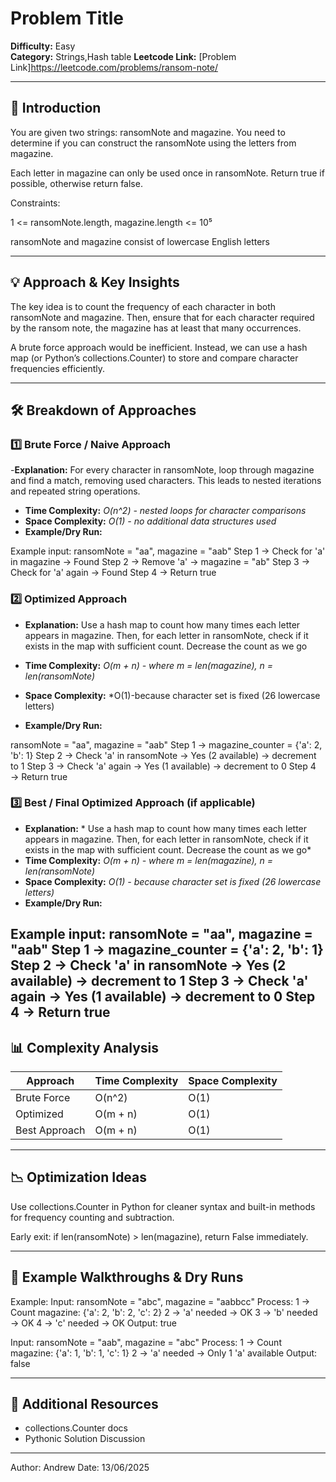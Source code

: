 # Problem Title

**Difficulty:** Easy   
**Category:** Strings,Hash table
**Leetcode Link:** [Problem Link]https://leetcode.com/problems/ransom-note/

---

## 📝 Introduction

You are given two strings: ransomNote and magazine.
You need to determine if you can construct the ransomNote using the letters from magazine.

Each letter in magazine can only be used once in ransomNote.
Return true if possible, otherwise return false.

Constraints:

1 <= ransomNote.length, magazine.length <= 10⁵

ransomNote and magazine consist of lowercase English letters

---

## 💡 Approach & Key Insights

The key idea is to count the frequency of each character in both ransomNote and magazine.
Then, ensure that for each character required by the ransom note, the magazine has at least that many occurrences.

A brute force approach would be inefficient.
Instead, we can use a hash map (or Python’s collections.Counter) to store and compare character frequencies efficiently.

---

## 🛠️ Breakdown of Approaches

### 1️⃣ Brute Force / Naive Approach

-**Explanation:** For every character in ransomNote, loop through magazine and find a match, removing used characters.
This leads to nested iterations and repeated string operations.

- **Time Complexity:** *O(n^2) -  nested loops for character comparisons*
- **Space Complexity:** *O(1) - no additional data structures used*
- **Example/Dry Run:**

Example input: ransomNote = "aa", magazine = "aab"
Step 1 → Check for 'a' in magazine → Found
Step 2 → Remove 'a' → magazine = "ab"
Step 3 → Check for 'a' again → Found
Step 4 → Return true


### 2️⃣ Optimized Approach

- **Explanation:** Use a hash map to count how many times each letter appears in magazine.
Then, for each letter in ransomNote, check if it exists in the map with sufficient count. Decrease the count as we go

- **Time Complexity:** *O(m + n) - where m = len(magazine), n = len(ransomNote)*
- **Space Complexity:** *O(1)-because character set is fixed (26 lowercase letters)

- **Example/Dry Run:**

ransomNote = "aa", magazine = "aab"
Step 1 → magazine_counter = {'a': 2, 'b': 1}
Step 2 → Check 'a' in ransomNote → Yes (2 available) → decrement to 1
Step 3 → Check 'a' again → Yes (1 available) → decrement to 0
Step 4 → Return true


### 3️⃣ Best / Final Optimized Approach (if applicable)

- **Explanation:** * Use a hash map to count how many times each letter appears in magazine.
Then, for each letter in ransomNote, check if it exists in the map with sufficient count. Decrease the count as we go*
- **Time Complexity:** *O(m + n) - where m = len(magazine), n = len(ransomNote)*
- **Space Complexity:** *O(1) - because character set is fixed (26 lowercase letters)*
- **Example/Dry Run:**

Example input: 
ransomNote = "aa", magazine = "aab"
Step 1 → magazine_counter = {'a': 2, 'b': 1}
Step 2 → Check 'a' in ransomNote → Yes (2 available) → decrement to 1
Step 3 → Check 'a' again → Yes (1 available) → decrement to 0
Step 4 → Return true
---

## 📊 Complexity Analysis

| Approach      | Time Complexity | Space Complexity |
| ------------- | --------------- | ---------------- |
| Brute Force   | O(n^2)          | O(1)             |
| Optimized     | O(m + n)        | O(1)             |
| Best Approach | O(m + n)        | O(1)             |

---

## 📉 Optimization Ideas

Use collections.Counter in Python for cleaner syntax and built-in methods for frequency counting and subtraction.

Early exit: if len(ransomNote) > len(magazine), return False immediately.

---

## 📌 Example Walkthroughs & Dry Runs

Example:
Input: ransomNote = "abc", magazine = "aabbcc"
Process:
1 → Count magazine: {'a': 2, 'b': 2, 'c': 2}
2 → 'a' needed → OK
3 → 'b' needed → OK
4 → 'c' needed → OK
Output: true

Input: ransomNote = "aab", magazine = "abc"
Process:
1 → Count magazine: {'a': 1, 'b': 1, 'c': 1}
2 → 'a' needed → Only 1 'a' available
Output: false

---

## 🔗 Additional Resources

- collections.Counter docs
- Pythonic Solution Discussion


---

Author: Andrew
Date: 13/06/2025
